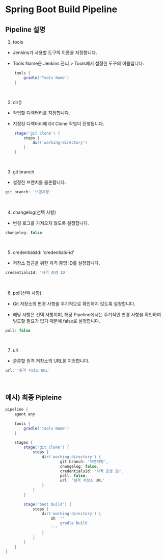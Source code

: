 # Spring Boot Build Pipeline

## Pipeline 설명

1. tools

- Jenkins가 사용할 도구의 이름을 지정합니다.

- Tools Name은 Jenkins 관리 > Tools에서 설정한 도구의 이름입니다.

```groovy
    tools {
        gradle('Tools Name')
    }
```

<br>

2. dir()

- 작업할 디렉터리를 지정합니다.

- 지정된 디렉터리에 Git Clone 작업이 진행됩니다.

```groovy
    stage('git clone') {
        steps {
            dir('working-directory')
        }
    }
```

<br>

3. git branch

- 설정한 브랜치를 클론합니다.

```groovy
git branch: '브랜치명'
```

<br>

4. changelog(선택 사항)

- 변경 로그를 가져오지 않도록 설정합니다.

```groovy
changelog: false
```

<br>

5. credentialsId: 'credentials-id'

- 저장소 접근을 위한 자격 증명 ID를 설정합니다.

```groovy
credentialsId: '자격 증명 ID'
```

<br>

6. poll(선택 사항)

- Git 저장소의 변경 사항을 주기적으로 확인하지 않도록 설정합니다.

- 해당 사항은 선택 사항이며, 해당 Pipeline에서는 주기적인 변경 사항을 확인하여 빌드할 필요가 없기 때문에 false로 설정합니다.

```groovy
poll: false
```

<br>

7. url

- 클론할 원격 저장소의 URL을 지정합니다.

```groovy
url: '원격 저장소 URL'
```

<br/>

## 예시) 최종 Pipleine

```groovy
pipeline {
    agent any
    
    tools {
        gradle('Tools Name')
    }
    
    stages {
        stage('git clone') {
            steps {
                dir('working-directory') {
                        git branch: '브랜치명',
                        changelog: false,
                        credentialsId: '자격 증명 ID',
                        poll: false,
                        url: '원격 저장소 URL'
                }
            }
        }
        
        stage('boot build') {
            steps {
                dir('working-directory') {
                    sh '''
                        gradle build
                    '''
                }
            }
        }
    }
}
```
